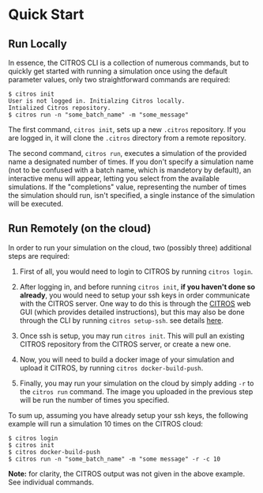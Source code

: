# Quick Start

## Run Locally

In essence, the CITROS CLI is a collection of numerous commands, but to quickly get started with running a simulation once using the default parameter values, only two straightforward commands are required:

    $ citros init
    User is not logged in. Initialzing Citros locally.
    Intialized Citros repository.
    $ citros run -n "some_batch_name" -m "some_message"

The first command, `citros init`, sets up a new `.citros` repository. If you are logged in, it will clone the `.citros` directory from a remote repository.

The second command, `citros run`, executes a simulation of the provided name a designated number of times. If you don't specify a simulation name (not to be confused with a batch name, which is mandetory by default), an interactive menu will appear, letting you select from the available simulations. If the "completions" value, representing the number of times the simulation should run, isn't specified, a single instance of the simulation will be executed.

## Run Remotely (on the cloud)

In order to run your simulation on the cloud, two (possibly three) additional steps are required:

1. First of all, you would need to login to CITROS by running `citros login`. 
2. After logging in, and before running `citros init`, **if you haven't done so already**, you would need to setup your ssh keys in order communicate with the CITROS server. One way to do this is through the [CITROS](https://citros.io) web GUI (which provides detailed instructions), but this may also be done through the CLI by running `citros setup-ssh`. see details [here](../commands/cli_commands.md#command-setup-ssh).

3. Once ssh is setup, you may run `citros init`. This will pull an existing CITROS repository from the CITROS server, or create a new one.

4. Now, you will need to build a docker image of your simulation and upload it CITROS, by running `citros docker-build-push`.

5. Finally, you may run your simulation on the cloud by simply adding `-r` to the `citros run` command. The image you uploaded in the previous step will be run the number of times you specified.

To sum up, assuming you have already setup your ssh keys, the following example will run a simulation 10 times on the CITROS cloud:

    $ citros login
    $ citros init
    $ citros docker-build-push
    $ citros run -n "some_batch_name" -m "some message" -r -c 10

**Note:** for clarity, the CITROS output was not given in the above example. See individual commands.